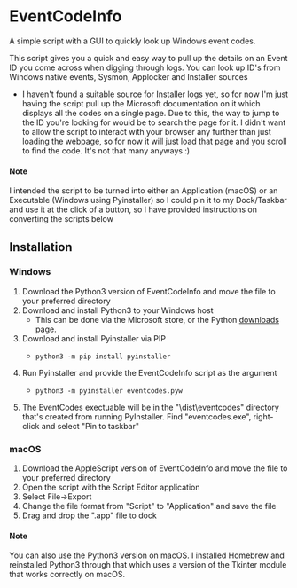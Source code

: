 # EventCodeInfo
A simple script with a GUI to quickly look up Windows event codes.

This script gives you a quick and easy way to pull up the details on an Event ID you come across when digging through logs. You can look up ID's from Windows native events, Sysmon, Applocker and Installer sources
  - I haven't found a suitable source for Installer logs yet, so for now I'm just having the script pull up the Microsoft documentation on it which displays all the codes on a single page. Due to this, the way to jump to the ID you're looking for would be to search the page for it. I didn't want to allow the script to interact with your browser any further than just loading the webpage, so for now it will just load that page and you scroll to find the code. It's not that many anyways :)

#### Note
I intended the script to be turned into either an Application (macOS) or an Executable (Windows using Pyinstaller) so I could pin it to my Dock/Taskbar and use it at the click of a button, so I have provided instructions on converting the scripts below

## Installation
### Windows
1. Download the Python3 version of EventCodeInfo and move the file to your preferred directory
2. Download and install Python3 to your Windows host
   - This can be done via the Microsoft store, or the Python <a href="https://www.python.org/downloads/">downloads</a> page.
3. Download and install Pyinstaller via PIP
   -     python3 -m pip install pyinstaller
4.  Run Pyinstaller and provide the EventCodeInfo script as the argument
    -     python3 -m pyinstaller eventcodes.pyw
5. The EventCodes exectuable will be in the "\dist\eventcodes\" directory that's created from running PyInstaller. Find "eventcodes.exe", right-click and select "Pin to taskbar" 

### macOS
1. Download the AppleScript version of EventCodeInfo and move the file to your preferred directory
2. Open the script with the Script Editor application
3. Select File->Export
4. Change the file format from "Script" to "Application" and save the file
5. Drag and drop the ".app" file to dock
#### Note
You can also use the Python3 version on macOS. I installed Homebrew and reinstalled Python3 through that which uses a version of the Tkinter module that works correctly on macOS. 
